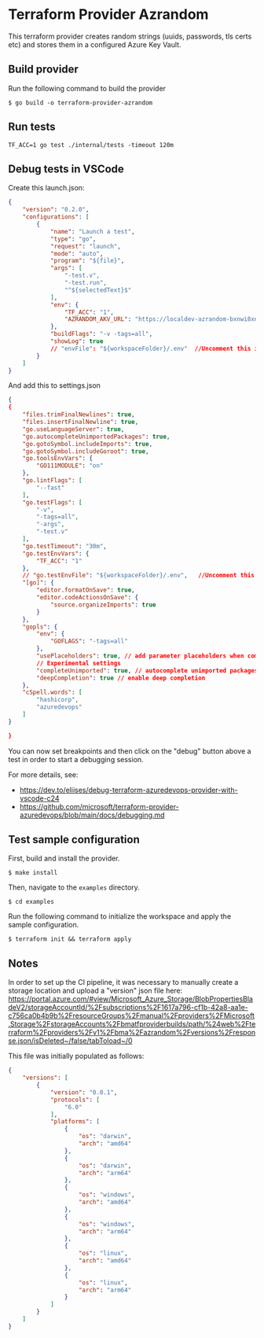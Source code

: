 # Terraform Provider Azrandom

This terraform provider creates random strings (uuids, passwords, tls certs etc) and stores them in a configured Azure Key Vault.


## Build provider

Run the following command to build the provider

```shell
$ go build -o terraform-provider-azrandom
```

## Run tests


```shell
TF_ACC=1 go test ./internal/tests -timeout 120m
````

## Debug tests in VSCode

Create this launch.json:

```json
{
    "version": "0.2.0",
    "configurations": [
        {
            "name": "Launch a test",
            "type": "go",
            "request": "launch",
            "mode": "auto",
            "program": "${file}",
            "args": [
                "-test.v",
                "-test.run",
                "^${selectedText}$"
            ],
            "env": {
                "TF_ACC": "1",
                "AZRANDOM_AKV_URL": "https://localdev-azrandom-bxnwi8xn.vault.azure.net/",
            },            
            "buildFlags": "-v -tags=all",
            "showLog": true
            // "envFile": "${workspaceFolder}/.env"  //Uncomment this if you want to set an env file. (Remember to also uncomment in setting.json)
        }
    ]
}
```

And add this to settings.json

```json
{
{
    "files.trimFinalNewlines": true,
    "files.insertFinalNewline": true,
    "go.useLanguageServer": true,
    "go.autocompleteUnimportedPackages": true,
    "go.gotoSymbol.includeImports": true,
    "go.gotoSymbol.includeGoroot": true,
    "go.toolsEnvVars": {
        "GO111MODULE": "on"
    },
    "go.lintFlags": [
        "--fast"
    ],
    "go.testFlags": [
        "-v",
        "-tags=all",
        "-args",
        "-test.v"
    ],
    "go.testTimeout": "30m",
    "go.testEnvVars": {
        "TF_ACC": "1"
    },
    // "go.testEnvFile": "${workspaceFolder}/.env",   //Uncomment this if you want to set an env file. (Remember to also uncomment in launch.json)
    "[go]": {
        "editor.formatOnSave": true,
        "editor.codeActionsOnSave": {
            "source.organizeImports": true
        }
    },
    "gopls": {
        "env": {
            "GOFLAGS": "-tags=all"
        },
        "usePlaceholders": true, // add parameter placeholders when completing a function
        // Experimental settings
        "completeUnimported": true, // autocomplete unimported packages
        "deepCompletion": true // enable deep completion
    },
    "cSpell.words": [
        "hashicorp",
        "azuredevops"
    ]
}

}
```

You can now set breakpoints and then click on the "debug" button above a test in order to start a debugging session.


For more details, see:
- https://dev.to/eliises/debug-terraform-azuredevops-provider-with-vscode-c24
- https://github.com/microsoft/terraform-provider-azuredevops/blob/main/docs/debugging.md

## Test sample configuration


First, build and install the provider.

```shell
$ make install
```

Then, navigate to the `examples` directory. 

```shell
$ cd examples
```

Run the following command to initialize the workspace and apply the sample configuration.

```shell
$ terraform init && terraform apply
```


## Notes

In order to set up the CI pipeline, it was necessary to manually create a storage location and upload a "version" json file here: https://portal.azure.com/#view/Microsoft_Azure_Storage/BlobPropertiesBladeV2/storageAccountId/%2Fsubscriptions%2F1617a796-cf1b-42a8-aa1e-c756ca0b4b9b%2FresourceGroups%2Fmanual%2Fproviders%2FMicrosoft.Storage%2FstorageAccounts%2Fbmatfproviderbuilds/path/%24web%2Fterraform%2Fproviders%2Fv1%2Fbma%2Fazrandom%2Fversions%2Fresponse.json/isDeleted~/false/tabToload~/0

This file was initially populated as follows:

```json
{
    "versions": [
        {
            "version": "0.0.1",
            "protocols": [
                "6.0"
            ],
            "platforms": [
                {
                    "os": "darwin",
                    "arch": "amd64"
                },
                {
                    "os": "darwin",
                    "arch": "arm64"
                },
                {
                    "os": "windows",
                    "arch": "amd64"
                },
                {
                    "os": "windows",
                    "arch": "arm64"
                },
                {
                    "os": "linux",
                    "arch": "amd64"
                },
                {
                    "os": "linux",
                    "arch": "arm64"
                }
            ]
        }
    ]
}
```
